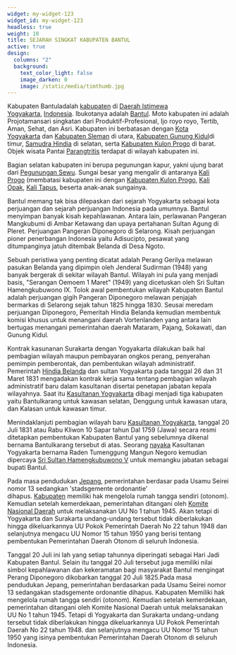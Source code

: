 ```yaml
---
widget: my-widget-123
widget_id: my-widget-123
headless: true
weight: 10
title: SEJARAH SINGKAT KABUPATEN BANTUL
active: true
design:
  columns: "2"
  background:
    text_color_light: false
    image_darken: 0
    image: /static/media/timthumb.jpg
---
```

<!--StartFragment-->

Kabupaten Bantuladalah [kabupaten](https://id.wikipedia.org/wiki/Kabupaten "Kabupaten") di [Daerah Istimewa Yogyakarta](https://id.wikipedia.org/wiki/Daerah_Istimewa_Yogyakarta "Daerah Istimewa Yogyakarta"), [Indonesia](https://id.wikipedia.org/wiki/Indonesia "Indonesia"). Ibukotanya adalah [Bantul](https://id.wikipedia.org/wiki/Bantul,_Bantul "Bantul, Bantul"). Moto kabupaten ini adalah Projotamansari singkatan dari Produktif-Profesional, Ijo royo royo, Tertib, Aman, Sehat, dan Asri. Kabupaten ini berbatasan dengan [Kota Yogyakarta](https://id.wikipedia.org/wiki/Kota_Yogyakarta "Kota Yogyakarta") dan [Kabupaten Sleman](https://id.wikipedia.org/wiki/Kabupaten_Sleman "Kabupaten Sleman") di utara, [Kabupaten Gunung Kidul](https://id.wikipedia.org/wiki/Kabupaten_Gunung_Kidul "Kabupaten Gunung Kidul")di timur, [Samudra Hindia](https://id.wikipedia.org/wiki/Samudra_Hindia "Samudra Hindia") di selatan, serta [Kabupaten Kulon Progo](https://id.wikipedia.org/wiki/Kabupaten_Kulon_Progo "Kabupaten Kulon Progo") di barat. Objek wisata Pantai [Parangtritis](https://id.wikipedia.org/wiki/Parangtritis "Parangtritis") terdapat di wilayah kabupaten ini.

Bagian selatan kabupaten ini berupa pegunungan kapur, yakni ujung barat dari [Pegunungan Sewu](https://id.wikipedia.org/wiki/Pegunungan_Sewu "Pegunungan Sewu"). Sungai besar yang mengalir di antaranya [Kali Progo](https://id.wikipedia.org/wiki/Kali_Progo "Kali Progo") (membatasi kabupaten ini dengan [Kabupaten Kulon Progo](https://id.wikipedia.org/wiki/Kabupaten_Kulon_Progo "Kabupaten Kulon Progo"), [Kali Opak](https://id.wikipedia.org/wiki/Kali_Opak "Kali Opak"), [Kali Tapus](https://id.wikipedia.org/w/index.php?title=Kali_Tapus&action=edit&redlink=1 "Kali Tapus (halaman belum tersedia)"), beserta anak-anak sungainya.

Bantul memang tak bisa dilepaskan dari sejarah Yogyakarta sebagai kota perjuangan dan sejarah perjuangan Indonesia pada umumnya. Bantul menyimpan banyak kisah kepahlawanan. Antara lain, perlawanan Pangeran Mangkubumi di Ambar Ketawang dan upaya pertahanan Sultan Agung di Pleret. Perjuangan Pangeran Diponegoro di Selarong. Kisah perjuangan pioner penerbangan Indonesia yaitu Adisucipto, pesawat yang ditumpanginya jatuh ditembak Belanda di Desa Ngoto.

Sebuah peristiwa yang penting dicatat adalah Perang Gerilya melawan pasukan Belanda yang dipimpin oleh Jenderal Sudirman (1948) yang banyak bergerak di sekitar wilayah Bantul. Wilayah ini pula yang menjadi basis, "Serangan Oemoem 1 Maret" (1949) yang dicetuskan oleh Sri Sultan Hamengkubuwono IX. Tolok awal pembentukan wilayah Kabupaten Bantul adalah perjuangan gigih Pangeran Diponegoro melawan penjajah bermarkas di Selarong sejak tahun 1825 hingga 1830. Seusai meredam perjuangan Diponegoro, Pemeritah Hindia Belanda kemudian membentuk komisi khusus untuk menangani daerah Vortenlanden yang antara lain bertugas menangani pemerintahan daerah Mataram, Pajang, Sokawati, dan Gunung Kidul.

Kontrak kasunanan Surakarta dengan Yogyakarta dilakukan baik hal pembagian wilayah maupun pembayaran ongkos perang, penyerahan pemimpin pemberontak, dan pembentukan wilayah administratif. Pemerintah [Hindia Belanda](https://id.wikipedia.org/wiki/Hindia_Belanda "Hindia Belanda") dan sultan Yogyakarta pada tanggal 26 dan 31 Maret 1831 mengadakan kontrak kerja sama tentang pembagian wilayah administratif baru dalam kasultanan disertai penetapan jabatan kepala wilayahnya. Saat itu [Kasultanan Yogyakarta](https://id.wikipedia.org/wiki/Kasultanan_Yogyakarta "Kasultanan Yogyakarta") dibagi menjadi tiga kabupaten yaitu Bantulkarang untuk kawasan selatan, Denggung untuk kawasan utara, dan Kalasan untuk kawasan timur.

Menindaklanjuti pembagian wilayah baru [Kasultanan Yogyakarta](https://id.wikipedia.org/wiki/Kasultanan_Yogyakarta "Kasultanan Yogyakarta"), tanggal 20 Juli 1831 atau Rabu Kliwon 10 Sapar tahun Dal 1759 (Jawa) secara resmi ditetapkan pembentukan Kabupaten Bantul yang sebelumnya dikenal bernama Bantulkarang tersebut di atas. Seorang [nayaka](https://id.wikipedia.org/w/index.php?title=Nayaka&action=edit&redlink=1 "Nayaka (halaman belum tersedia)") Kasultanan Yogyakarta bernama Raden Tumenggung Mangun Negoro kemudian dipercaya [Sri Sultan Hamengkubuwono V](https://id.wikipedia.org/wiki/Hamengkubuwana_V "Hamengkubuwana V") untuk memangku jabatan sebagai bupati Bantul.

Pada masa pendudukan [Jepang](https://id.wikipedia.org/wiki/Jepang "Jepang"), pemerintahan berdasar pada Usamu Seirei nomor 13 sedangkan 'stadsgemente ordonantie' dihapus. [Kabupaten](https://id.wikipedia.org/wiki/Kabupaten "Kabupaten") memiliki hak mengelola rumah tangga sendiri (otonom). Kemudian setelah kemerdekaan, pemerintahan ditangani oleh [Komite Nasional Daerah](https://id.wikipedia.org/w/index.php?title=Komite_Nasional_Daerah&action=edit&redlink=1 "Komite Nasional Daerah (halaman belum tersedia)") untuk melaksanakan UU No 1 tahun 1945. Akan tetapi di Yogyakarta dan Surakarta undang-undang tersebut tidak diberlakukan hingga dikeluarkannya UU Pokok Pemerintah Daerah No 22 tahun 1948 dan selanjutnya mengacu UU Nomor 15 tahun 1950 yang berisi tentang pembentukan Pemerintahan Daerah Otonom di seluruh Indonesia.

Tanggal 20 Juli ini lah yang setiap tahunnya diperingati sebagai Hari Jadi Kabupaten Bantul. Selain itu tanggal 20 Juli tersebut juga memiliki nilai simbol kepahlawanan dan kekeramatan bagi masyarakat Bantul mengingat Perang Diponegoro dikobarkan tanggal 20 Juli 1825.Pada masa pendudukan Jepang, pemerintahan berdasarkan pada Usamu Seirei nomor 13 sedangakan stadsgemente ordonantie dihapus. Kabupaten Memiliki hak mengelola rumah tangga sendiri (otonom). Kemudian setelah kemerdekaan, pemerintahan ditangani oleh Komite Nasional Daerah untuk melaksanakan UU No 1 tahun 1945. Tetapi di Yogyakarta dan Surakarta undang-undang tersebut tidak diberlakukan hingga dikeluarkannya UU Pokok Pemerintah Daerah No 22 tahun 1948. dan selanjutnya mengacu UU Nomor 15 tahun 1950 yang isinya pembentukan Pemerintahan Daerah Otonom di seluruh Indonesia.